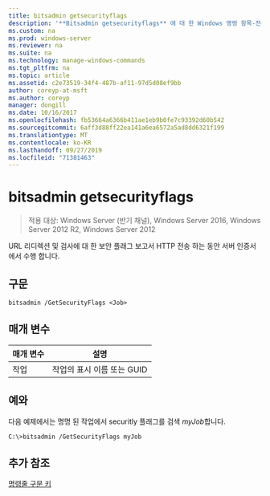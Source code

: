 ```yaml
---
title: bitsadmin getsecurityflags
description: '**Bitsadmin getsecurityflags** 에 대 한 Windows 명령 항목-전송 하는 동안 서버 인증서에서 수행 되는 URL 리디렉션과 검사에 대 한 HTTP 보안 플래그를 보고 합니다.'
ms.custom: na
ms.prod: windows-server
ms.reviewer: na
ms.suite: na
ms.technology: manage-windows-commands
ms.tgt_pltfrm: na
ms.topic: article
ms.assetid: c2e73519-34f4-487b-af11-97d5d08ef9bb
author: coreyp-at-msft
ms.author: coreyp
manager: dongill
ms.date: 10/16/2017
ms.openlocfilehash: fb53664a6366b411ae1eb9b0fe7c93392d60b542
ms.sourcegitcommit: 6aff3d88ff22ea141a6ea6572a5ad8dd6321f199
ms.translationtype: MT
ms.contentlocale: ko-KR
ms.lasthandoff: 09/27/2019
ms.locfileid: "71381463"
---
```

# <a name="bitsadmin-getsecurityflags"></a>bitsadmin getsecurityflags

>적용 대상: Windows Server (반기 채널), Windows Server 2016, Windows Server 2012 R2, Windows Server 2012

URL 리디렉션 및 검사에 대 한 보안 플래그 보고서 HTTP 전송 하는 동안 서버 인증서에서 수행 합니다.

## <a name="syntax"></a>구문

```
bitsadmin /GetSecurityFlags <Job> 
```

## <a name="parameters"></a>매개 변수

|매개 변수|설명|
|-------|--------|
|작업|작업의 표시 이름 또는 GUID|

## <a name="BKMK_examples"></a>예와
다음 예제에서는 명명 된 작업에서 securitly 플래그를 검색 *myJob*합니다.

```
C:\>bitsadmin /GetSecurityFlags myJob 
```

## <a name="additional-references"></a>추가 참조
[명령줄 구문 키](command-line-syntax-key.md)


